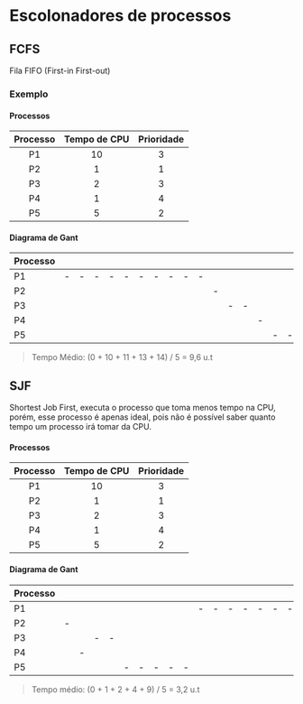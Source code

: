 # Escolonadores de processos

## FCFS

Fila FIFO (First-in First-out)

### Exemplo

#### Processos

| Processo | Tempo de CPU | Prioridade |
|:--------:|:------------:|:----------:|
| P1       | 10           | 3          |
| P2       | 1            | 1          |
| P3       | 2            | 3          |
| P4       | 1            | 4          |
| P5       | 5            | 2          |

#### Diagrama de Gant

| Processo |   |   |   |   |   |   |   |   |   |   |   |   |   |   |   |   |   |   |   |
|----------|---|---|---|---|---|---|---|---|---|---|---|---|---|---|---|---|---|---|---|
| P1       | - | - | - | - | - | - | - | - | - | - |   |   |   |   |   |   |   |   |   |
| P2       |   |   |   |   |   |   |   |   |   |   | - |   |   |   |   |   |   |   |   |
| P3       |   |   |   |   |   |   |   |   |   |   |   | - | - |   |   |   |   |   |   |
| P4       |   |   |   |   |   |   |   |   |   |   |   |   |   | - |   |   |   |   |   |
| P5       |   |   |   |   |   |   |   |   |   |   |   |   |   |   | - | - | - | - | - |

> Tempo Médio: (0 + 10 + 11 + 13 + 14) / 5 = 9,6 u.t

## SJF

Shortest Job First, executa o processo que toma menos tempo na CPU, porém, esse processo é apenas ideal, pois não é possível saber quanto tempo um processo irá tomar da CPU.

#### Processos

| Processo | Tempo de CPU | Prioridade |
|:--------:|:------------:|:----------:|
| P1       | 10           | 3          |
| P2       | 1            | 1          |
| P3       | 2            | 3          |
| P4       | 1            | 4          |
| P5       | 5            | 2          |

#### Diagrama de Gant

| Processo |   |   |   |   |   |   |   |   |   |   |   |   |   |   |   |   |   |   |   |
|----------|---|---|---|---|---|---|---|---|---|---|---|---|---|---|---|---|---|---|---|
| P1 |   |   |   |   |   |   |   |   |   | - | - | - | - | - | - | - | - | - | - |
| P2 | - |   |   |   |   |   |   |   |   |   |   |   |   |   |   |   |   |   |   |
| P3 |   |   | - | - |   |   |   |   |   |   |   |   |   |   |   |   |   |   |   |
| P4 |   | - |   |   |   |   |   |   |   |   |   |   |   |   |   |   |   |   |   |
| P5 |   |   |   |   | - | - | - | - | - |   |   |   |   |   |   |   |   |   |   |

> Tempo médio: (0 + 1 + 2 + 4 + 9) / 5 = 3,2 u.t